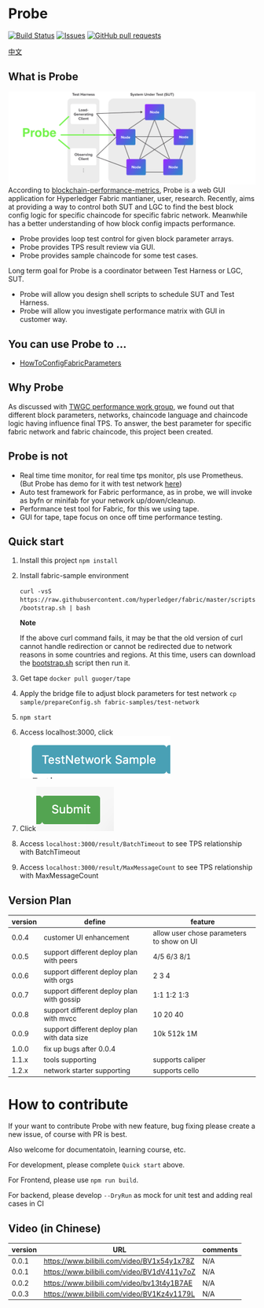 # Probe
[![Build Status](https://dev.azure.com/yy19902439/yy19902439/_apis/build/status/SamYuan1990.Probe?branchName=main)](https://dev.azure.com/yy19902439/yy19902439/_build/latest?definitionId=8&branchName=main)
[![Issues](https://img.shields.io/github/issues/SamYuan1990/Probe?color=0088ff)](https://github.com/SamYuan1990/Probe/issues)
[![GitHub pull requests](https://img.shields.io/github/issues-pr/SamYuan1990/Probe?color=0088ff)](https://github.com/SamYuan1990/Probe/pulls)

[中文](README_ZH.MD)

## What is Probe
![Probe](doc/Probe.png)
According to [blockchain-performance-metrics](https://www.hyperledger.org/learn/publications/blockchain-performance-metrics), Probe is a web GUI application for Hyperledger Fabric mantianer, user, research. Recently, aims at providing a way to control both SUT and LGC to find the best block config logic for specific chaincode for specific fabric network.  Meanwhile has a better understanding of how block config impacts performance. 

- Probe provides loop test control for given block parameter arrays.
- Probe provides TPS result review via GUI.
- Probe provides sample chaincode for some test cases.

Long term goal for Probe is a coordinator between Test Harness or LGC, SUT.

- Probe will allow you design shell scripts to schedule SUT and Test Harness.
- Probe will allow you investigate performance matrix with GUI in customer way.

## You can use Probe to ...
- [HowToConfigFabricParameters](doc/HowToConfigFabricParameters.md)

## Why Probe
As discussed with [TWGC performance work group](https://github.com/Hyperledger-TWGC/fabric-performance-wiki), we found out that different block parameters, networks, chaincode language and chaincode logic having influence final TPS.
To answer, the best parameter for specific fabric network and fabric chaincode, this project been created.

## Probe is not
- Real time time monitor, for real time tps monitor, pls use Prometheus. (But Probe has demo for it with test network [here](https://www.bilibili.com/video/BV1x54y1x78Z))
- Auto test framework for Fabric performance, as in probe, we will invoke as byfn or minifab for your network up/down/cleanup.
- Performance test tool for Fabric, for this we using tape.
- GUI for tape, tape focus on once off time performance testing.

## Quick start
1. Install this project `npm install`

1. Install fabric-sample environment

   `curl -vsS https://raw.githubusercontent.com/hyperledger/fabric/master/scripts/bootstrap.sh | bash`

   **Note**  

   If the above curl command fails, it may be that the old version of curl cannot handle redirection or cannot be redirected due to network reasons in
some countries and regions. At this time, users can download the [bootstrap.sh](https://raw.githubusercontent.com/hyperledger/fabric/master/scripts/bootstrap.sh) script then run it.

1. Get tape `docker pull guoger/tape`

1. Apply the bridge file to adjust block parameters for test network `cp sample/prepareConfig.sh fabric-samples/test-network`

1. `npm start`

1. Access localhost:3000, click ![TestNetworkSample](doc/quick_sample.png)

1. Click![submit](doc/quicksample2.png)

1. Access `localhost:3000/result/BatchTimeout` to see TPS relationship with BatchTimeout

1. Access `localhost:3000/result/MaxMessageCount` to see TPS relationship with MaxMessageCount

## Version Plan
version | define| feature
---|---|---
0.0.4 | customer UI enhancement | allow user chose parameters to show on UI
0.0.5 | support different deploy plan with peers | 4/5 6/3 8/1
0.0.6 | support different deploy plan with orgs | 2 3 4
0.0.7 | support different deploy plan with gossip | 1:1 1:2 1:3
0.0.8 | support different deploy plan with mvcc | 10 20 40
0.0.9 | support different deploy plan with data size | 10k 512k 1M
1.0.0 | fix up bugs after 0.0.4 | 
1.1.x | tools supporting | supports caliper
1.2.x | network starter supporting | supports cello

# How to contribute

If your want to contribute Probe with new feature, bug fixing please create a new issue, of course with PR is best.

Also welcome for documentatoin, learning course, etc.

For development, please complete `Quick start` above.

For Frontend, please use `npm run build`.

For backend, please develop `--DryRun` as mock for unit test and adding real cases in CI

## Video (in Chinese)
version | URL | comments
---|---|---
0.0.1 | https://www.bilibili.com/video/BV1x54y1x78Z | N/A
0.0.1 | https://www.bilibili.com/video/BV1dV411y7oZ | N/A
0.0.2 | https://www.bilibili.com/video/bv13t4y1B7AE | N/A
0.0.3 | https://www.bilibili.com/video/BV1Kz4y1179L | N/A